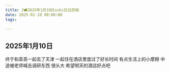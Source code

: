 ```yaml
---
title: J🕊️2025年1月10日suki日记存档
date: 2025-01-10 00:00:00
tags:

---
```


## 2025年1月10日

终于和乖乖一起去了天津
一起住在酒店里度过了好长时间
有点生活上的小摩擦
中途被老师喊去调研东西
很头大
希望明天的酒店好点吧
